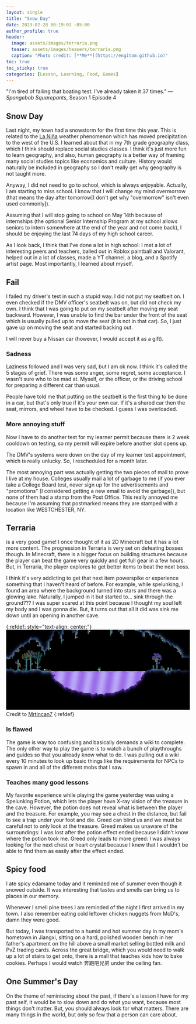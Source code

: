 ```yaml
---
layout: single
title: "Snow Day"
date: 2023-02-28 00:19:01 -05:00
author_profile: true
header: 
  image: assets/images/terraria.png
  teaser: assets/images/teasers/terraria.png
  caption: "Photo credit: [**Me**](https://engitom.github.io)"
toc: true
toc_sticky: true
categories: [Lesson, Learning, Food, Games]
---
```


"I'm tired of failing that boating test. I've already taken it 37 times." — *Spongebob Squarepants*, Season 1 Episode 4

## Snow Day
Last night, my town had a snowstorm for the first time this year. This is related to the [La Niña](https://en.wikipedia.org/wiki/La_Niña) weather phenomenon which has moved precipitation to the west of the U.S. I learned about that in my 7th grade geography class, which I think should replace social studies classes. I think it's just more fun to learn geography, and also, human geography is a better way of framing many social studies topics like economics and culture. History would naturally be included in geography so I don't really get why geography is not taught more.  

Anyway, I did not need to go to school, which is always enjoyable. Actually, I am starting to miss school. I know that I will change my mind overmorrow (that means the day after tomorrow[I don't get why "overmorrow" isn't even used commonly]).

Assuming that I will stop going to school on May 14th because of internships (the optional Senior Internship Program at my school allows seniors to intern somewhere at the end of the year and not come back), I should be enjoying the last 74 days of my high school career.

As I look back, I think that I've done a lot in high school: I met a lot of interesting peers and teachers, balled out in Roblox paintball and Valorant, helped out in a lot of classes, made a YT channel, a blog, and a Spotify artist page. Most importantly, I learned about myself. 

## Fail
I failed my driver's test in such a stupid way. I did not put my seatbelt on. I even checked if the DMV officer's seatbelt was on, but did not check my own. I think that I was going to put on my seatbelt after moving my seat backward. However, I was unable to find the bar under the front of the seat which is usually pulled up to move the seat (it is not in that car). So, I just gave up on moving the seat and started backing out. 

I will never buy a Nissan car (however, I would accept it as a gift).

### Sadness
Laziness followed and I was very sad, but I am ok now. I think it's called the 5 stages of grief. There was some anger, some regret, some acceptance. I wasn't sure who to be mad at. Myself, or the officer, or the driving school for preparing a different car than usual. 

People have told me that putting on the seatbelt is the first thing to be done in a car, but that's only true if it's your own car. If it's a shared car then the seat, mirrors, and wheel have to be checked. I guess I was overloaded. 

### More annoying stuff
Now I have to do another test for my learner permit because there is 2 week cooldown on testing, so my permit will expire before another slot opens up. 

The DMV's systems were down on the day of my learner test appointment, which is really unlucky. So, I rescheduled for a month later. 

The most annoying part was actually getting the two pieces of mail to prove I live at my house. Colleges usually mail a lot of garbage to me (if you ever take a College Board test, never sign up for the advertisements and "promotions" [I considered getting a new email to avoid the garbage]), but none of them had a stamp from the Post Office. This really annoyed me because I'm assuming that postmarked means they are stamped with a location like WESTCHESTER, NY.

## Terraria
is a very good game! I once thought of it as 2D Minecraft but it has a lot more content. The progression in Terraria is very set on defeating bosses though. In Minecraft, there is a bigger focus on building structures because the player can beat the game very quickly and get full gear in a few hours. But, in Terraria, the player explores to get better items to beat the next boss. 

I think it's very addicting to get that next item powerspike or experience something that I haven't heard of before. For example, while spelunking, I found an area where the background turned into stars and there was a glowing lake. Naturally, I jumped in it but started to... sink through the ground??? I was super scared at this point because I thought my soul left my body and I was gonna die. But, it turns out that all it did was sink me down until an opening in another cave. 

{:refdef: style="text-align: center;"}
![Picture of Shimmer](/assets/images/shimmer.png)
Credit to [Mrtincan7](https://terraria.fandom.com/wiki/Shimmer?file=Underground_Shimmer_Biome.png)
{:refdef}


### Is flawed
The game is way too confusing and basically demands a wiki to complete. The only other way to play the game is to watch a bunch of playthroughs and guides so that you already know what to do. I was pulling out a wiki every 10 minutes to look up basic things like the requirements for NPCs to spawn in and all of the different mobs that I saw. 

### Teaches many good lessons
My favorite experience while playing the game yesterday was using a Spelunking Potion, which lets the player have X-ray vision of the treasure in the cave. However, the potion does not reveal what is between the player and the treasure. For example, you may see a chest in the distance, but fail to see a trap under your foot and die. Greed can blind us and we must be careful not to only look at the treasure. Greed makes us unaware of the surroundings: I was lost after the potion effect ended because I didn't know where the potion took me. Greed only leads to more greed: I was always looking for the next chest or heart crystal because I knew that I wouldn't be able to find them as easily after the effect ended. 

## Spicy food
I ate spicy edamame today and it reminded me of summer even though it snowed outside. It was interesting that tastes and smells can bring us to places in our memory. 

Whenever I smell pine trees I am reminded of the night I first arrived in my town. I also remember eating cold leftover chicken nuggets from McD's, damn they were good. 

But today, I was transported to a humid and hot summer day in my mom's hometown in Jiangxi, sitting on a hard, polished wooden bench in her father's apartment on the hill above a small market selling bottled milk and PvZ trading cards. Across the great bridge, which you would need to walk up a lot of stairs to get onto, there is a mall that teaches kids how to bake cookies. Perhaps I would watch 奔跑吧兄弟 under the ceiling fan. 

## One Summer's Day
On the theme of reminiscing about the past, if there's a lesson I have for my past self, it would be to slow down and do what you want, because most things don't matter. But, you should always look for what matters. There are many things in the world, but only so few that a person can care about.